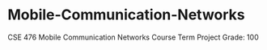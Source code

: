 # Mobile-Communication-Networks
CSE 476 Mobile Communication Networks Course Term Project
Grade: 100
